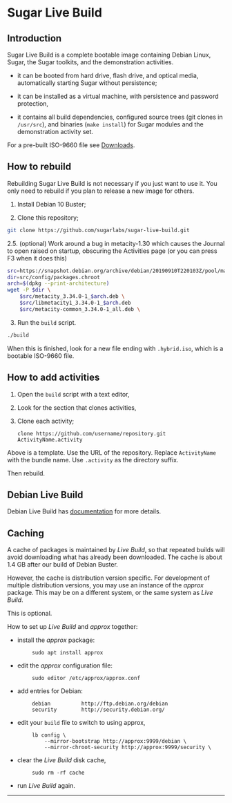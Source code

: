 # Sugar Live Build
## Introduction

Sugar Live Build is a complete bootable image containing Debian Linux,
Sugar, the Sugar toolkits, and the demonstration activities.

- it can be booted from hard drive, flash drive, and optical media,
automatically starting Sugar without persistence;

- it can be installed as a virtual machine, with persistence and
password protection,

- it contains all build dependencies, configured source trees (git
clones in `/usr/src`), and binaries (`make install`) for Sugar modules
and the demonstration activity set.

For a pre-built ISO-9660 file see
[Downloads](http://people.sugarlabs.org/~quozl/sugar-live-build/).

## How to rebuild

Rebuilding Sugar Live Build is not necessary if you just want to use it.  You only need to rebuild if you plan to release a new image for others.

1. Install Debian 10 Buster;

2. Clone this repository;
```bash
git clone https://github.com/sugarlabs/sugar-live-build.git
```

2.5. (optional) Work around a bug in metacity-1.30 which causes the Journal
to open raised on startup, obscuring the Activities page
(or you can press F3 when it does this)
```bash
src=https://snapshot.debian.org/archive/debian/20190910T220103Z/pool/main/m/metacity
dir=src/config/packages.chroot
arch=$(dpkg --print-architecture)
wget -P $dir \
    $src/metacity_3.34.0-1_$arch.deb \
    $src/libmetacity1_3.34.0-1_$arch.deb
    $src/metacity-common_3.34.0-1_all.deb \
```

3. Run the `build` script.
```bash
./build
```

When this is finished, look for a new file ending with `.hybrid.iso`,
which is a bootable ISO-9660 file.

## How to add activities

1. Open the `build` script with a text editor,

2. Look for the section that clones activities,

2. Clone each activity;

    `clone https://github.com/username/repository.git ActivityName.activity`

Above is a template.  Use the URL of the repository.  Replace
`ActivityName` with the bundle name. Use `.activity` as the directory
suffix.

Then rebuild.

## Debian Live Build

Debian Live Build has
[documentation](https://live-team.pages.debian.net/live-manual/html/live-manual/index.en.html)
for more details.

## Caching

A cache of packages is maintained by *Live Build*, so that repeated builds will avoid downloading what has already been downloaded.  The cache is about 1.4 GB after our build of Debian Buster.

However, the cache is distribution version specific.  For development of multiple distribution versions, you may use an instance of the *approx* package.  This may be on a different system, or the same system as *Live Build*.

This is optional.

How to set up *Live Build* and *approx* together:

* install the *approx* package:

~~~
		sudo apt install approx
~~~

* edit the *approx* configuration file:

~~~
		sudo editor /etc/approx/approx.conf
~~~

* add entries for Debian:

~~~
		debian          http://ftp.debian.org/debian
		security        http://security.debian.org/
~~~

* edit your `build` file to switch to using approx,

~~~
		lb config \
		    --mirror-bootstrap http://approx:9999/debian \
		    --mirror-chroot-security http://approx:9999/security \
~~~

* clear the *Live Build* disk cache,

~~~
		sudo rm -rf cache
~~~

* run *Live Build* again.

---
